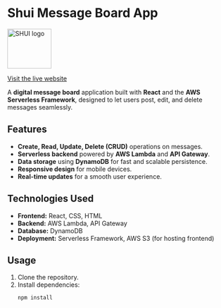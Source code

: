 # Shui Message Board App
<img width="100" height="90" alt="SHUI logo" src="https://github.com/user-attachments/assets/f56a4ec3-0d60-4b05-9b66-3f39d827fcbd" />

<a href="http://shui-message-board-app.s3-website.eu-north-1.amazonaws.com" target="_blank" rel="noopener noreferrer">Visit the live website</a>

A **digital message board** application built with **React** and the **AWS Serverless Framework**, designed to let users post, edit, and delete messages seamlessly.

## Features

- **Create, Read, Update, Delete (CRUD)** operations on messages.
- **Serverless backend** powered by **AWS Lambda** and **API Gateway**.
- **Data storage** using **DynamoDB** for fast and scalable persistence.
- **Responsive design** for mobile devices.
- **Real-time updates** for a smooth user experience.

## Technologies Used

- **Frontend:** React, CSS, HTML
- **Backend:** AWS Lambda, API Gateway
- **Database:** DynamoDB
- **Deployment:** Serverless Framework, AWS S3 (for hosting frontend)

## Usage

1. Clone the repository.
2. Install dependencies:  
   ```bash
   npm install

